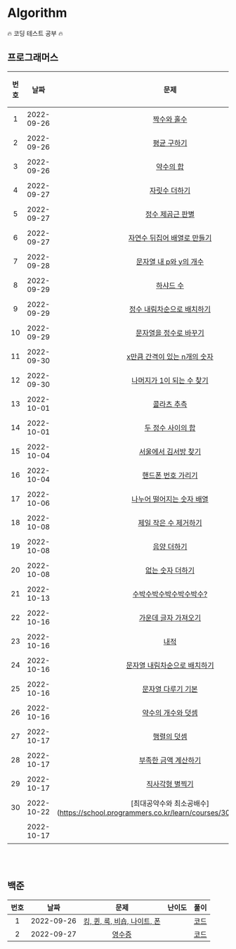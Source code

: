<h1>Algorithm</h1>

🔥 코딩 테스트 공부 🔥

<h2>프로그래머스</h2>

| 번호 |    날짜    |                                              문제                                               | 난이도 |                풀이                |
| :--: | :--------: | :---------------------------------------------------------------------------------------------: | :----: | :--------------------------------: |
|  1   | 2022-09-26 |         [짝수와 홀수](https://school.programmers.co.kr/learn/courses/30/lessons/12937)          | Lv. 1  | [코드](/Programmers/Lv.%201/01.js) |
|  2   | 2022-09-26 |         [평균 구하기](https://school.programmers.co.kr/learn/courses/30/lessons/12937)          | Lv. 1  | [코드](/Programmers/Lv.%201/02.js) |
|  3   | 2022-09-26 |          [약수의 합](https://school.programmers.co.kr/learn/courses/30/lessons/12928)           | Lv. 1  | [코드](/Programmers/Lv.%201/03.js) |
|  4   | 2022-09-27 |        [자릿수 더하기](https://school.programmers.co.kr/learn/courses/30/lessons/12931)         | Lv. 1  | [코드](/Programmers/Lv.%201/04.js) |
|  5   | 2022-09-27 |       [정수 제곱근 판별](https://school.programmers.co.kr/learn/courses/30/lessons/12934)       | Lv. 1  | [코드](/Programmers/Lv.%201/05.js) |
|  6   | 2022-09-27 | [자연수 뒤집어 배열로 만들기](https://school.programmers.co.kr/learn/courses/30/lessons/12932)  | Lv. 1  | [코드](/Programmers/Lv.%201/06.js) |
|  7   | 2022-09-28 |    [문자열 내 p와 y의 개수](https://school.programmers.co.kr/learn/courses/30/lessons/12916)    | Lv. 1  | [코드](/Programmers/Lv.%201/07.js) |
|  8   | 2022-09-29 |          [하샤드 수](https://school.programmers.co.kr/learn/courses/30/lessons/12947)           | Lv. 1  | [코드](/Programmers/Lv.%201/08.js) |
|  9   | 2022-09-29 |  [정수 내림차순으로 배치하기](https://school.programmers.co.kr/learn/courses/30/lessons/12933)  | Lv. 1  | [코드](/Programmers/Lv.%201/09.js) |
|  10  | 2022-09-29 |    [문자열을 정수로 바꾸기](https://school.programmers.co.kr/learn/courses/30/lessons/12925)    | Lv. 1  | [코드](/Programmers/Lv.%201/10.js) |
|  11  | 2022-09-30 | [x만큼 간격이 있는 n개의 숫자](https://school.programmers.co.kr/learn/courses/30/lessons/12954) | Lv. 1  | [코드](/Programmers/Lv.%201/11.js) |
|  12  | 2022-09-30 |  [나머지가 1이 되는 수 찾기](https://school.programmers.co.kr/learn/courses/30/lessons/87389)   | Lv. 1  | [코드](/Programmers/Lv.%201/12.js) |
|  13  | 2022-10-01 |         [콜라츠 추측](https://school.programmers.co.kr/learn/courses/30/lessons/12943)          | Lv. 1  | [코드](/Programmers/Lv.%201/13.js) |
|  14  | 2022-10-01 |      [두 정수 사이의 합](https://school.programmers.co.kr/learn/courses/30/lessons/12912)       | Lv. 1  | [코드](/Programmers/Lv.%201/14.js) |
|  15  | 2022-10-04 |     [서울에서 김서방 찾기](https://school.programmers.co.kr/learn/courses/30/lessons/12919)     | Lv. 1  | [코드](/Programmers/Lv.%201/15.js) |
|  16  | 2022-10-04 |      [핸드폰 번호 가리기](https://school.programmers.co.kr/learn/courses/30/lessons/12948)      | Lv. 1  | [코드](/Programmers/Lv.%201/16.js) |
|  17  | 2022-10-06 |  [나누어 떨어지는 숫자 배열](https://school.programmers.co.kr/learn/courses/30/lessons/12910)   | Lv. 1  | [코드](/Programmers/Lv.%201/17.js) |
|  18  | 2022-10-08 |    [제일 작은 수 제거하기](https://school.programmers.co.kr/learn/courses/30/lessons/12935)     | Lv. 1  | [코드](/Programmers/Lv.%201/18.js) |
|  19  | 2022-10-08 |         [음양 더하기](https://school.programmers.co.kr/learn/courses/30/lessons/76501)          | Lv. 1  | [코드](/Programmers/Lv.%201/19.js) |
|  20  | 2022-10-08 |       [없는 숫자 더하기](https://school.programmers.co.kr/learn/courses/30/lessons/86051)       | Lv. 1  | [코드](/Programmers/Lv.%201/20.js) |
|  21  | 2022-10-13 |   [수박수박수박수박수박수?](https://school.programmers.co.kr/learn/courses/30/lessons/12922)    | Lv. 1  | [코드](/Programmers/Lv.%201/21.js) |
|  22  | 2022-10-16 |     [가운데 글자 가져오기](https://school.programmers.co.kr/learn/courses/30/lessons/12903)     | Lv. 1  | [코드](/Programmers/Lv.%201/22.js) |
|  23  | 2022-10-16 |             [내적](https://school.programmers.co.kr/learn/courses/30/lessons/70128)             | Lv. 1  | [코드](/Programmers/Lv.%201/23.js) |
|  24  | 2022-10-16 | [문자열 내림차순으로 배치하기](https://school.programmers.co.kr/learn/courses/30/lessons/12917) | Lv. 1  | [코드](/Programmers/Lv.%201/24.js) |
|  25  | 2022-10-16 |      [문자열 다루기 기본](https://school.programmers.co.kr/learn/courses/30/lessons/12918)      | Lv. 1  | [코드](/Programmers/Lv.%201/25.js) |
|  26  | 2022-10-16 |      [약수의 개수와 덧셈](https://school.programmers.co.kr/learn/courses/30/lessons/77884)      | Lv. 1  | [코드](/Programmers/Lv.%201/26.js) |
|  27  | 2022-10-17 |         [행렬의 덧셈](https://school.programmers.co.kr/learn/courses/30/lessons/12950)          | Lv. 1  | [코드](/Programmers/Lv.%201/27.js) |
|  28  | 2022-10-17 |     [부족한 금액 계산하기](https://school.programmers.co.kr/learn/courses/30/lessons/82612)     | Lv. 1  | [코드](/Programmers/Lv.%201/28.js) |
|  29  | 2022-10-17 |       [직사각형 별찍기](https://school.programmers.co.kr/learn/courses/30/lessons/12969)        | Lv. 1  | [코드](/Programmers/Lv.%201/29.js) |
|  30  | 2022-10-22 |    [최대공약수와 최소공배수](https://school.programmers.co.kr/learn/courses/30/lessons/12940    | Lv. 1  | [코드](/Programmers/Lv.%201/30.js) |
|      | 2022-10-17 |                                              []()                                               | Lv. 1  |  [코드](/Programmers/Lv.%201/.js)  |

<br></br>

<h2>백준</h2>

| 번호 |    날짜    |                                 문제                                 |                                 난이도                                  |            풀이            |
| :--: | :--------: | :------------------------------------------------------------------: | :---------------------------------------------------------------------: | :------------------------: |
|  1   | 2022-09-26 | [킹, 퀸, 룩, 비숍, 나이트, 폰](https://www.acmicpc.net/problem/3003) | <img src="https://d2gd6pc034wcta.cloudfront.net/tier/1.svg" width="15"> | [코드](/Baekjoon/3003.js)  |
|  2   | 2022-09-27 |           [영수증](https://www.acmicpc.net/problem/25304)            | <img src="https://d2gd6pc034wcta.cloudfront.net/tier/1.svg" width="15"> | [코드](/Baekjoon/25304.js) |
